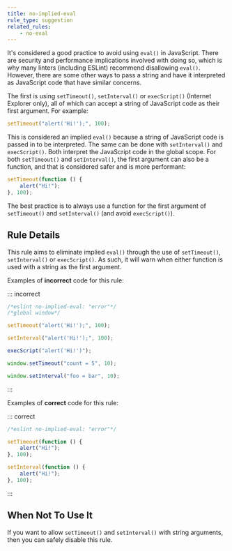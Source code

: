 ```yaml
---
title: no-implied-eval
rule_type: suggestion
related_rules:
    - no-eval
---
```


It's considered a good practice to avoid using `eval()` in JavaScript. There are security and performance implications involved with doing so, which is why many linters (including ESLint) recommend disallowing `eval()`. However, there are some other ways to pass a string and have it interpreted as JavaScript code that have similar concerns.

The first is using `setTimeout()`, `setInterval()` or `execScript()` (Internet Explorer only), all of which can accept a string of JavaScript code as their first argument. For example:

```js
setTimeout("alert('Hi!');", 100);
```

This is considered an implied `eval()` because a string of JavaScript code is
passed in to be interpreted. The same can be done with `setInterval()` and `execScript()`. Both interpret the JavaScript code in the global scope. For both `setTimeout()` and `setInterval()`, the first argument can also be a function, and that is considered safer and is more performant:

```js
setTimeout(function () {
    alert("Hi!");
}, 100);
```

The best practice is to always use a function for the first argument of `setTimeout()` and `setInterval()` (and avoid `execScript()`).

## Rule Details

This rule aims to eliminate implied `eval()` through the use of `setTimeout()`, `setInterval()` or `execScript()`. As such, it will warn when either function is used with a string as the first argument.

Examples of **incorrect** code for this rule:

::: incorrect

```js
/*eslint no-implied-eval: "error"*/
/*global window*/

setTimeout("alert('Hi!');", 100);

setInterval("alert('Hi!');", 100);

execScript("alert('Hi!')");

window.setTimeout("count = 5", 10);

window.setInterval("foo = bar", 10);
```

:::

Examples of **correct** code for this rule:

::: correct

```js
/*eslint no-implied-eval: "error"*/

setTimeout(function () {
    alert("Hi!");
}, 100);

setInterval(function () {
    alert("Hi!");
}, 100);
```

:::

## When Not To Use It

If you want to allow `setTimeout()` and `setInterval()` with string arguments, then you can safely disable this rule.
